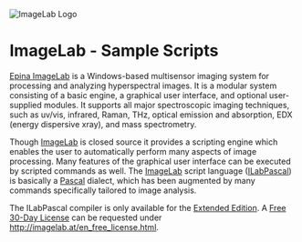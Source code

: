 ![ImageLab Logo](http://imagelab.at/img/imagelab_querbalken.png)
# ImageLab - Sample Scripts

[Epina ImageLab](http://imagelab.at/) is a Windows-based multisensor imaging system for processing and analyzing hyperspectral images. It is a modular system consisting of a basic engine, a graphical user interface, and optional user-supplied modules. It supports all major spectroscopic imaging techniques, such as uv/vis, infrared, Raman, THz, optical emission and absorption, EDX (energy dispersive xray), and mass spectrometry.

Though [ImageLab](http://imagelab.at/) is closed source it provides a scripting engine which enables the user to automatically perform many aspects of image processing. Many features of the graphical user interface can be executed by scripted commands as well. The [ImageLab](http://imagelab.at/) script language ([ILabPascal](http://www.imagelab.at/help/ilab_scripts.htm)) is basically a [Pascal](https://en.wikipedia.org/wiki/Pascal_(programming_language)) dialect, which has been augmented by many commands specifically tailored to image analysis.

The ILabPascal compiler is only available for the [Extended Edition](http://imagelab.at/en_purchase.html). A [Free 30-Day License](http://imagelab.at/en_free_license.html) can be requested under <http://imagelab.at/en_free_license.html>.
